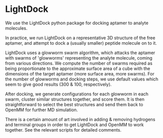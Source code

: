 # LightDock

We use the LightDock python package for docking aptamer to analyte molecules.

In practice, we run LightDock on a representative 3D structure of the free aptamer, and attempt to dock a (usually smaller) peptide molecule on to it. 

LightDock uses a glowworm swarm algorithm, which attacks the aptamer with swarms of 'glowworms' representing the analyte molecule, coming from various directions.
We compute the number of swarms required as being proportionate to the approximate surface area of a cube with the dimensions of the target aptamer (more surface area, more swarms). 
For the number of glowworms and docking steps, we use default values which seem to give good results (300 & 100, respectively). 

After docking, we generate configurations for each glowworm in each swarm, cluster similar structures together, and score them. 
It is then straightforward to select the best structures and send them back to OpenMM for further MD simulation.

There is a certain amount of art involved in adding & removing hydrogens and terminal groups in order to get LightDock and OpenMM to work together. 
See the relevant scripts for detailed comments. 
